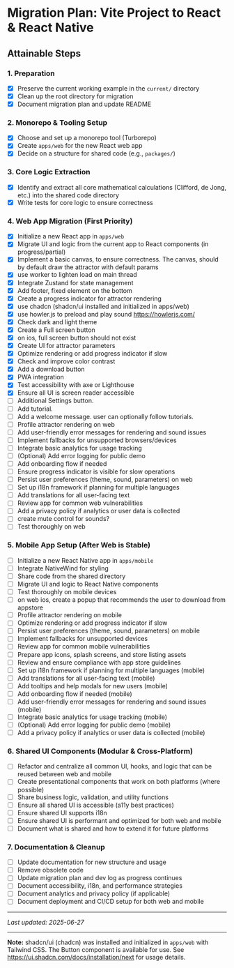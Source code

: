 # Migration Plan: Vite Project to React & React Native

## Attainable Steps

### 1. Preparation
- [x] Preserve the current working example in the `current/` directory
- [x] Clean up the root directory for migration
- [x] Document migration plan and update README

### 2. Monorepo & Tooling Setup
- [x] Choose and set up a monorepo tool (Turborepo)
- [x] Create `apps/web` for the new React web app
- [x] Decide on a structure for shared code (e.g., `packages/`)

### 3. Core Logic Extraction
- [x] Identify and extract all core mathematical calculations (Clifford, de Jong, etc.) into the shared code directory
- [x] Write tests for core logic to ensure correctness

### 4. Web App Migration (First Priority)
- [x] Initialize a new React app in `apps/web`
- [x] Migrate UI and logic from the current app to React components (in progress/partial)
- [x] Implement a basic canvas, to ensure correctness. The canvas, should by default draw the attractor with default params
- [x] use worker to lighten load on main thread
- [x] Integrate Zustand for state management
- [x] Add footer, fixed element on the bottom
- [x] Create a progress indicator for attractor rendering
- [x] use chadcn (shadcn/ui installed and initialized in apps/web)
- [x] use howler.js to preload and play sound https://howlerjs.com/
- [x] Check dark and light theme
- [x] Create a Full screen button
- [x] on ios, full screen button should not exist
- [x] Create UI for attractor parameters
- [x] Optimize rendering or add progress indicator if slow
- [x] Check and improve color contrast
- [x] Add a download button
- [x] PWA integration
- [x] Test accessibility with axe or Lighthouse
- [x] Ensure all UI is screen reader accessible
- [ ] Additional Settings button.
- [ ] Add tutorial.
- [ ] Add a welcome message. user can optionally follow tutorials.
- [ ] Profile attractor rendering on web
- [ ] Add user-friendly error messages for rendering and sound issues
- [ ] Implement fallbacks for unsupported browsers/devices
- [ ] Integrate basic analytics for usage tracking
- [ ] (Optional) Add error logging for public demo
- [ ] Add onboarding flow if needed
- [ ] Ensure progress indicator is visible for slow operations
- [ ] Persist user preferences (theme, sound, parameters) on web
- [ ] Set up i18n framework if planning for multiple languages
- [ ] Add translations for all user-facing text
- [ ] Review app for common web vulnerabilities
- [ ] Add a privacy policy if analytics or user data is collected
- [ ] create mute control for sounds?
- [ ] Test thoroughly on web

### 5. Mobile App Setup (After Web is Stable)
- [ ] Initialize a new React Native app in `apps/mobile`
- [ ] Integrate NativeWind for styling
- [ ] Share code from the shared directory
- [ ] Migrate UI and logic to React Native components
- [ ] Test thoroughly on mobile devices
- [ ] on web ios, create a popup that recommends the user to download from appstore
- [ ] Profile attractor rendering on mobile
- [ ] Optimize rendering or add progress indicator if slow
- [ ] Persist user preferences (theme, sound, parameters) on mobile
- [ ] Implement fallbacks for unsupported devices
- [ ] Review app for common mobile vulnerabilities
- [ ] Prepare app icons, splash screens, and store listing assets
- [ ] Review and ensure compliance with app store guidelines
- [ ] Set up i18n framework if planning for multiple languages (mobile)
- [ ] Add translations for all user-facing text (mobile)
- [ ] Add tooltips and help modals for new users (mobile)
- [ ] Add onboarding flow if needed (mobile)
- [ ] Add user-friendly error messages for rendering and sound issues (mobile)
- [ ] Integrate basic analytics for usage tracking (mobile)
- [ ] (Optional) Add error logging for public demo (mobile)
- [ ] Add a privacy policy if analytics or user data is collected (mobile)

### 6. Shared UI Components (Modular & Cross-Platform)
- [ ] Refactor and centralize all common UI, hooks, and logic that can be reused between web and mobile
- [ ] Create presentational components that work on both platforms (where possible)
- [ ] Share business logic, validation, and utility functions
- [ ] Ensure all shared UI is accessible (a11y best practices)
- [ ] Ensure shared UI supports i18n
- [ ] Ensure shared UI is performant and optimized for both web and mobile
- [ ] Document what is shared and how to extend it for future platforms

### 7. Documentation & Cleanup
- [ ] Update documentation for new structure and usage
- [ ] Remove obsolete code
- [ ] Update migration plan and dev log as progress continues
- [ ] Document accessibility, i18n, and performance strategies
- [ ] Document analytics and privacy policy (if applicable)
- [ ] Document deployment and CI/CD setup for both web and mobile

---

*Last updated: 2025-06-27*

---

**Note:** shadcn/ui (chadcn) was installed and initialized in `apps/web` with Tailwind CSS. The Button component is available for use. See https://ui.shadcn.com/docs/installation/next for usage details.

